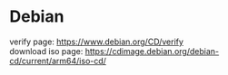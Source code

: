 # Debian

verify page: https://www.debian.org/CD/verify     
download iso page: https://cdimage.debian.org/debian-cd/current/arm64/iso-cd/
